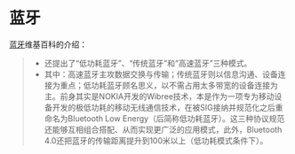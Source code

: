 # 蓝牙

[蓝牙](https://zh.wikipedia.org/wiki/%E8%97%8D%E7%89%99)维基百科的介绍：

> - 还提出了“低功耗蓝牙”、“传统蓝牙”和“高速蓝牙”三种模式。
> - 其中：高速蓝牙主攻数据交换与传输；传统蓝牙则以信息沟通、设备连接为重点；低功耗蓝牙顾名思义，以不需占用太多带宽的设备连接为主。前身其实是NOKIA开发的Wibree技术，本是作为一项专为移动设备开发的极低功耗的移动无线通信技术，在被SIG接纳并规范化之后重命名为Bluetooth Low Energy（后简称低功耗蓝牙）。这三种协议规范还能够互相组合搭配、从而实现更广泛的应用模式，此外，Bluetooth 4.0还把蓝牙的传输距离提升到100米以上（低功耗模式条件下）。